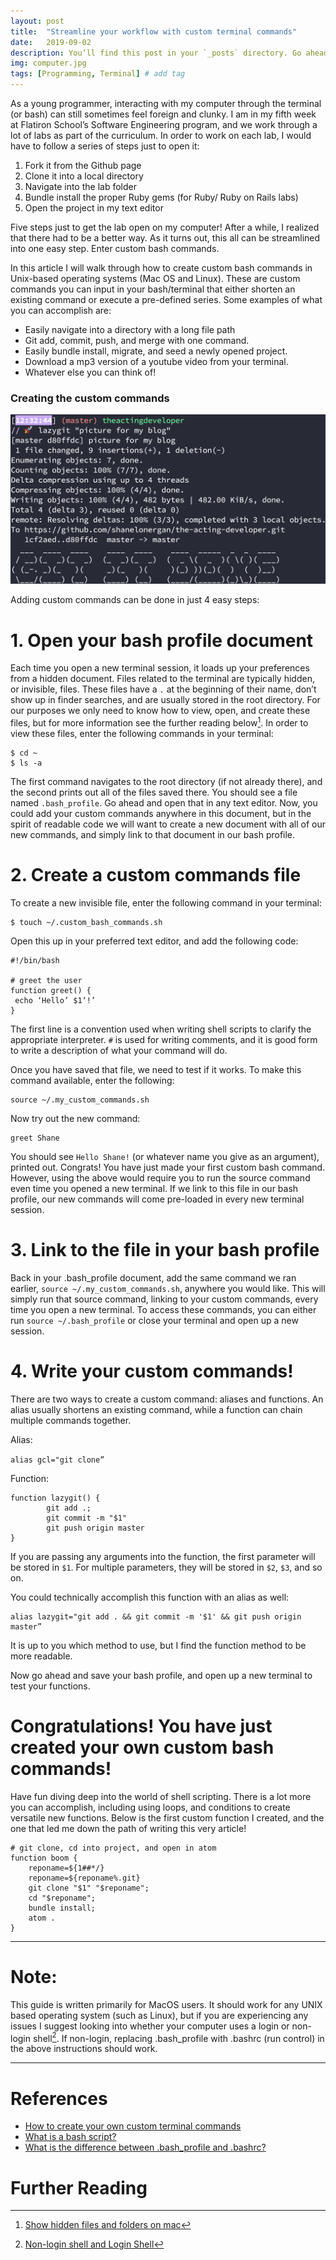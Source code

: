 ```yaml
---
layout: post
title:  "Streamline your workflow with custom terminal commands"
date:   2019-09-02
description: You’ll find this post in your `_posts` directory. Go ahead and edit it and re-build the site to see your changes. # Add post description (optional)
img: computer.jpg
tags: [Programming, Terminal] # add tag
---
```

As a young programmer, interacting with my computer through the terminal (or bash) can still sometimes feel foreign and clunky. I am in my fifth week at Flatiron School’s Software Engineering program, and we work through a lot of labs as part of the curriculum. In order to work on each lab, I would have to follow a series of steps just to open it:

1. Fork it from the Github page
2. Clone it into a local directory
3. Navigate into the lab folder
4. Bundle install the proper Ruby gems (for Ruby/ Ruby on Rails labs)
5. Open the project in my text editor

Five steps just to get the lab open on my computer! After a while, I realized that there had to be a better way. As it turns out, this all can be streamlined into one easy step. Enter custom bash commands.

In this article I will walk through how to create custom bash commands in Unix-based operating systems (Mac OS and Linux). These are custom commands you can input in your bash/terminal that either shorten an existing command or execute a pre-defined series. Some examples of what you can accomplish are:

- Easily navigate into a directory with a long file path
- Git add, commit, push, and merge with one command.
- Easily bundle install, migrate, and seed a newly opened project.
- Download a mp3 version of a youtube video from your terminal.
- Whatever else you can think of!

### Creating the custom commands

![custom bash command lazygit running in a terminal](/assets/img/lazygit-bash-command.jpg)

Adding custom commands can be done in just 4 easy steps:

# 1. Open your bash profile document

Each time you open a new terminal session, it loads up your preferences from a hidden document. Files related to the terminal are typically hidden, or invisible, files. These files have a `.` at the beginning of their name, don’t show up in finder searches, and are usually stored in the root directory. For our purposes we only need to know how to view, open, and create these files, but for more information see the further reading below[^1]. In order to view these files, enter the following commands in your terminal:

	$ cd ~
	$ ls -a

The first command navigates to the root directory (if not already there), and the second prints out all of the files saved there. You should see a file named `.bash_profile`. Go ahead and open that in any text editor. Now, you could add your custom commands anywhere in this document, but in the spirit of readable code we will want to create a new document with all of our new commands, and simply link to that document in our bash profile.

# 2. Create a custom commands file

To create a new invisible file, enter the following command in your terminal:

	$ touch ~/.custom_bash_commands.sh

Open this up in your preferred text editor, and add the following code:

	#!/bin/bash

	# greet the user
	function greet() {
 	 echo ‘Hello’ $1‘!’
	}

The first line is a convention used when writing shell scripts to clarify the appropriate interpreter. `#` is used for writing comments, and it is good form to write a description of what your command will do.

Once you have saved that file, we need to test if it works. To make this command available, enter the following:

	source ~/.my_custom_commands.sh

Now try out the new command:

	greet Shane

You should see `Hello Shane!` (or whatever name you give as an argument), printed out. Congrats! You have just made your first custom bash command. However, using the above would require you to run the source command even time you opened a new terminal. If we link to this file in our bash profile, our new commands will come pre-loaded in every new terminal session.

# 3. Link to the file in your bash profile

Back in your .bash_profile document, add the same command we ran earlier, `source ~/.my_custom_commands.sh`, anywhere you would like. This will simply run that source command, linking to your custom commands, every time you open a new terminal. To access these commands, you can either run `source ~/.bash_profile` or close your terminal and open up a new session.

# 4. Write your custom commands!

There are two ways to create a custom command: aliases and functions. An alias usually shortens an existing command, while a function can chain multiple commands together.

Alias:

  `alias gcl="git clone”`

Function:

	function lazygit() {
    		git add .;
    		git commit -m "$1"
    		git push origin master
	}

If you are passing any arguments into the function, the first parameter will be stored in `$1`. For multiple parameters, they will be stored in `$2`, `$3`, and so on.

You could technically accomplish this function with an alias as well:

	alias lazygit="git add . && git commit -m '$1' && git push origin master”

It is up to you which method to use, but I find the function method to be more readable.

Now go ahead and save your bash profile, and open up a new terminal to test your functions.

# Congratulations! You have just created your own custom bash commands!

Have fun diving deep into the world of shell scripting. There is a lot more you can accomplish, including using loops, and conditions to create versatile new functions. Below is the first custom function I created, and the one that led me down the path of writing this very article!


```
# git clone, cd into project, and open in atom
function boom {
    reponame=${1##*/}
    reponame=${reponame%.git}
    git clone "$1" "$reponame";
    cd "$reponame";
    bundle install;
    atom .
}
```

---

# Note:
This guide is written primarily for MacOS users. It should work for any UNIX based operating system (such as Linux), but if you are experiencing any issues I suggest looking into whether your computer uses a login or non-login shell[^2]. If non-login, replacing .bash_profile with .bashrc (run control) in the above instructions should work.

---

# References

- [How to create your own custom terminal commands](https://medium.com/devnetwork/how-to-create-your-own-custom-terminal-commands-c5008782a78e)
- [What is a bash script?](https://ryanstutorials.net/bash-scripting-tutorial/bash-script.php)
- [What is the difference between .bash_profile and .bashrc?](https://ryanstutorials.net/bash-scripting-tutorial/bash-script.php)

# Further Reading

[^1]:[Show hidden files and folders on mac](https://nektony.com/how-to/show-hidden-files-on-mac)
[^2]:[Non-login shell and Login Shell](https://www.unixmen.com/non-login-shell-login-shell/)
